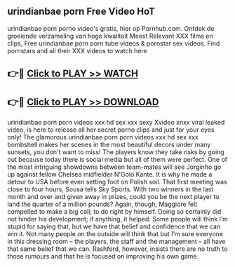 ## urindianbae porn Free Video HoT 

urindianbae porn porno video's gratis, hier op Pornhub.com. Ontdek de groeiende verzameling van hoge kwaliteit Meest Relevant XXX films en clips,
Free urindianbae porn porn tube videos & pornstar sex videos. Find pornstars and all their XXX videos to watch here


## 👉🔴 [Click to PLAY >> WATCH](http://us.freeplayer.one?title=urindianbae_porn&ref=16D)

## 👉🔴 [Click to PLAY >> DOWNLOAD](http://us.freeplayer.one?title=urindianbae_porn&ref=16D)


urindianbae porn porn videos xxx hd sex xxx sexy Xvideo xnxx viral leaked video, is here to release all her secret porno clips and just for your eyes only! The glamorous urindianbae porn porn videos xxx hd sex xxx bombshell makes her scenes in the most beautiful decors under many sunsets, you don't want to miss! The players know they take risks by going out because today there is social media but all of them were perfect. One of the most intriguing showdowns between team-mates will see Jorginho go up against fellow Chelsea midfielder N'Golo Kante. It is why he made a detour to USA before even setting foot on Polish soil. That first meeting was close to four hours, Sousa tells Sky Sports. With two winners in the last month and over and given away in prizes, could you be the next player to land the quarter of a million pounds? Again, though, Maggiore felt compelled to make a big call; to do right by himself. Doing so certainly did not hinder his development; if anything, it helped. Some people will think I’m stupid for saying that, but we have that belief and confidence that we can win it. Not many people on the outside will think that but I’m sure everyone in this dressing room – the players, the staff and the management – all have that same belief that we can. Rashford, however, insists there are no truth to those rumours and that he is focused on improving his own game.